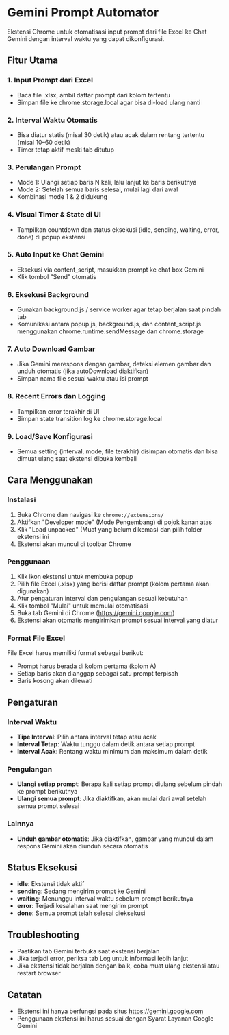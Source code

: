 # Gemini Prompt Automator

Ekstensi Chrome untuk otomatisasi input prompt dari file Excel ke Chat Gemini dengan interval waktu yang dapat dikonfigurasi.

## Fitur Utama

### 1. Input Prompt dari Excel
- Baca file .xlsx, ambil daftar prompt dari kolom tertentu
- Simpan file ke chrome.storage.local agar bisa di-load ulang nanti

### 2. Interval Waktu Otomatis
- Bisa diatur statis (misal 30 detik) atau acak dalam rentang tertentu (misal 10–60 detik)
- Timer tetap aktif meski tab ditutup

### 3. Perulangan Prompt
- Mode 1: Ulangi setiap baris N kali, lalu lanjut ke baris berikutnya
- Mode 2: Setelah semua baris selesai, mulai lagi dari awal
- Kombinasi mode 1 & 2 didukung

### 4. Visual Timer & State di UI
- Tampilkan countdown dan status eksekusi (idle, sending, waiting, error, done) di popup ekstensi

### 5. Auto Input ke Chat Gemini
- Eksekusi via content_script, masukkan prompt ke chat box Gemini
- Klik tombol "Send" otomatis

### 6. Eksekusi Background
- Gunakan background.js / service worker agar tetap berjalan saat pindah tab
- Komunikasi antara popup.js, background.js, dan content_script.js menggunakan chrome.runtime.sendMessage dan chrome.storage

### 7. Auto Download Gambar
- Jika Gemini merespons dengan gambar, deteksi elemen gambar dan unduh otomatis (jika autoDownload diaktifkan)
- Simpan nama file sesuai waktu atau isi prompt

### 8. Recent Errors dan Logging
- Tampilkan error terakhir di UI
- Simpan state transition log ke chrome.storage.local

### 9. Load/Save Konfigurasi
- Semua setting (interval, mode, file terakhir) disimpan otomatis dan bisa dimuat ulang saat ekstensi dibuka kembali

## Cara Menggunakan

### Instalasi

1. Buka Chrome dan navigasi ke `chrome://extensions/`
2. Aktifkan "Developer mode" (Mode Pengembang) di pojok kanan atas
3. Klik "Load unpacked" (Muat yang belum dikemas) dan pilih folder ekstensi ini
4. Ekstensi akan muncul di toolbar Chrome

### Penggunaan

1. Klik ikon ekstensi untuk membuka popup
2. Pilih file Excel (.xlsx) yang berisi daftar prompt (kolom pertama akan digunakan)
3. Atur pengaturan interval dan pengulangan sesuai kebutuhan
4. Klik tombol "Mulai" untuk memulai otomatisasi
5. Buka tab Gemini di Chrome (https://gemini.google.com)
6. Ekstensi akan otomatis mengirimkan prompt sesuai interval yang diatur

### Format File Excel

File Excel harus memiliki format sebagai berikut:
- Prompt harus berada di kolom pertama (kolom A)
- Setiap baris akan dianggap sebagai satu prompt terpisah
- Baris kosong akan dilewati

## Pengaturan

### Interval Waktu
- **Tipe Interval**: Pilih antara interval tetap atau acak
- **Interval Tetap**: Waktu tunggu dalam detik antara setiap prompt
- **Interval Acak**: Rentang waktu minimum dan maksimum dalam detik

### Pengulangan
- **Ulangi setiap prompt**: Berapa kali setiap prompt diulang sebelum pindah ke prompt berikutnya
- **Ulangi semua prompt**: Jika diaktifkan, akan mulai dari awal setelah semua prompt selesai

### Lainnya
- **Unduh gambar otomatis**: Jika diaktifkan, gambar yang muncul dalam respons Gemini akan diunduh secara otomatis

## Status Eksekusi

- **idle**: Ekstensi tidak aktif
- **sending**: Sedang mengirim prompt ke Gemini
- **waiting**: Menunggu interval waktu sebelum prompt berikutnya
- **error**: Terjadi kesalahan saat mengirim prompt
- **done**: Semua prompt telah selesai dieksekusi

## Troubleshooting

- Pastikan tab Gemini terbuka saat ekstensi berjalan
- Jika terjadi error, periksa tab Log untuk informasi lebih lanjut
- Jika ekstensi tidak berjalan dengan baik, coba muat ulang ekstensi atau restart browser

## Catatan

- Ekstensi ini hanya berfungsi pada situs https://gemini.google.com
- Penggunaan ekstensi ini harus sesuai dengan Syarat Layanan Google Gemini
